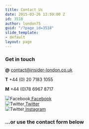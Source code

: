 ```yaml
---
title: Contact Us
date: 2015-03-26 13:59:00 Z
id: 3518
author: london75
guid: "/?page_id=3518"
slide_template:
- default
layout: page
---
```


### Get in touch

**@** [contact@insider-london.co.uk](mailto:contact@insider-london.co.uk)

**T** \+44 (0) 20 7183 1055

**M** \+44 (0)78 6967 8717


<p>
<a href="http://www.facebook.com/insiderlondon" target="_blank"><img src="/uploads/fb_icon_insider-blue_small.png" alt="Facebook" style="max-height:1em;"> Facebook</a><br />
<a href="https://twitter.com/#!/insiderlondon" target="_blank"><img src="/uploads/twitter_icon_insider-blue_small.png" alt="Twitter" style="max-height:1em;"> Twitter</a> <br />
<a href="https://www.instagram.com/insiderlondontours/" target="_blank"><img src="/uploads/instagram_icon_insider-blue_small.png" alt="Twitter" style="max-height:1em;"> Instagram</a> <br />
</p>

### ...or use the contact form below

